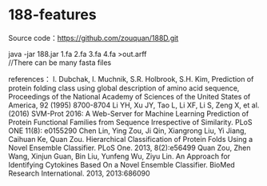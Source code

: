 # 188-features


Source code：https://github.com/zouquan/188D.git

java -jar 188.jar 1.fa 2.fa 3.fa 4.fa  >out.arff    
//There can be many fasta files






references：
I. Dubchak, I. Muchnik, S.R. Holbrook, S.H. Kim, Prediction of protein folding class using global description of amino acid sequence, Proceedings of the National Academy of Sciences of the United States of America, 92 (1995) 8700-8704
Li YH, Xu JY, Tao L, Li XF, Li S, Zeng X, et al. (2016) SVM-Prot 2016: A Web-Server for Machine Learning Prediction of Protein Functional Families from Sequence Irrespective of Similarity. PLoS ONE 11(8): e0155290
Chen Lin, Ying Zou, Ji Qin, Xiangrong Liu, Yi Jiang, Caihuan Ke, Quan Zou. Hierarchical Classification of Protein Folds Using a Novel Ensemble Classifier. PLoS One. 2013, 8(2):e56499
Quan Zou, Zhen Wang, Xinjun Guan, Bin Liu, Yunfeng Wu, Ziyu Lin. An Approach for Identifying Cytokines Based On a Novel Ensemble Classifier. BioMed Research International. 2013, 2013:686090







